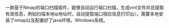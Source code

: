 
一款基于Nmap的端口扫描插件，能够自动运行端口扫描，生成xml文件并且提取有效信息，例如扫描本地ip地址时，自动提取端口相应信息打印出）。需要本地安装了nmap以及配置好了java环境，Windows系统。
